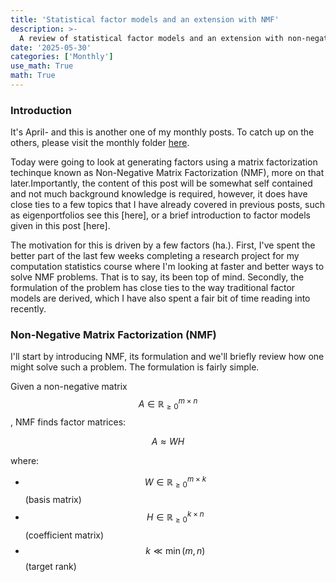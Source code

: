 ```yaml
---
title: 'Statistical factor models and an extension with NMF'
description: >-
  A review of statistical factor models and an extension with non-negative matrix factorization
date: '2025-05-30'
categories: ['Monthly']
use_math: True
math: True
---
```


### Introduction

It's April- and this is another one of my monthly posts. To catch up on the others, please visit the monthly folder [here](https://thomaswcole.github.io/categories/monthly/).

Today were going to look at generating factors using a matrix factorization techinque known as Non-Negative Matrix Factorization (NMF), more on that later.Importantly, the content of this post will be somewhat self contained and not much background knowledge is required, however, it does have close ties to a few topics that I have already covered in previous posts, such as eigenportfolios see this [here], or a brief introduction to factor models given in this post [here]. 

The motivation for this is driven by a few factors (ha.). First, I've spent the better part of the last few weeks completing a research project for my computation statistics course where I'm looking at faster and better ways to solve NMF problems. That is to say, its been top of mind. Secondly, the formulation of the problem has close ties to the way traditional factor models are derived, which I have also spent a fair bit of time reading into recently.

### Non-Negative Matrix Factorization (NMF)

I'll start by introducing NMF, its formulation and we'll briefly review how one might solve such a problem. The formulation is fairly simple. 

Given a non-negative matrix $$A \in \mathbb{R}^{m \times n}_{\geq 0}$$, NMF finds factor matrices:
 
$$ A \approx WH $$

where:
- $$W \in \mathbb{R}^{m \times k}_{\geq 0}$$ (basis matrix)
- $$H \in \mathbb{R}^{k \times n}_{\geq 0}$$ (coefficient matrix)
- $$k \ll \min(m,n)$$ (target rank)




